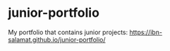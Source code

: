 # junior-portfolio

My portfolio that contains junior projects: https://ibn-salamat.github.io/junior-portfolio/
